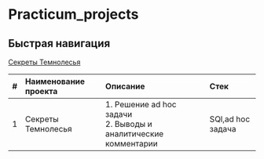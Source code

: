 # Practicum_projects
## Быстрая навигация 
[Секреты Темнолесья](#-Секреты-Темнолесья)

|#|Наименование проекта|Описание|Стек|
|:-|:-|:-|:-|
|1|Секреты Темнолесья|1. Решение ad hoc задачи<br> 2. Выводы и аналитические комментарии|SQl,ad hoc задача




